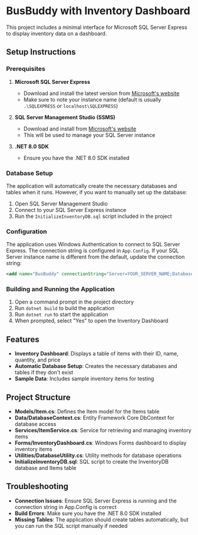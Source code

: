 # BusBuddy with Inventory Dashboard

This project includes a minimal interface for Microsoft SQL Server Express to display inventory data on a dashboard.

## Setup Instructions

### Prerequisites

1. **Microsoft SQL Server Express**
   - Download and install the latest version from [Microsoft's website](https://www.microsoft.com/en-us/sql-server/sql-server-downloads)
   - Make sure to note your instance name (default is usually `.\SQLEXPRESS` or `localhost\SQLEXPRESS`)

2. **SQL Server Management Studio (SSMS)**
   - Download and install from [Microsoft's website](https://docs.microsoft.com/en-us/sql/ssms/download-sql-server-management-studio-ssms)
   - This will be used to manage your SQL Server instance

3. **.NET 8.0 SDK**
   - Ensure you have the .NET 8.0 SDK installed

### Database Setup

The application will automatically create the necessary databases and tables when it runs. However, if you want to manually set up the database:

1. Open SQL Server Management Studio
2. Connect to your SQL Server Express instance
3. Run the `InitializeInventoryDB.sql` script included in the project

### Configuration

The application uses Windows Authentication to connect to SQL Server Express. The connection string is configured in `App.Config`. If your SQL Server instance name is different from the default, update the connection string:

```xml
<add name="BusBuddy" connectionString="Server=YOUR_SERVER_NAME;Database=InventoryDB;Trusted_Connection=True;TrustServerCertificate=True;" providerName="System.Data.SqlClient" />
```

### Building and Running the Application

1. Open a command prompt in the project directory
2. Run `dotnet build` to build the application
3. Run `dotnet run` to start the application
4. When prompted, select "Yes" to open the Inventory Dashboard

## Features

- **Inventory Dashboard**: Displays a table of items with their ID, name, quantity, and price
- **Automatic Database Setup**: Creates the necessary databases and tables if they don't exist
- **Sample Data**: Includes sample inventory items for testing

## Project Structure

- **Models/Item.cs**: Defines the Item model for the Items table
- **Data/DatabaseContext.cs**: Entity Framework Core DbContext for database access
- **Services/ItemService.cs**: Service for retrieving and managing inventory items
- **Forms/InventoryDashboard.cs**: Windows Forms dashboard to display inventory items
- **Utilities/DatabaseUtility.cs**: Utility methods for database operations
- **InitializeInventoryDB.sql**: SQL script to create the InventoryDB database and Items table

## Troubleshooting

- **Connection Issues**: Ensure SQL Server Express is running and the connection string in App.Config is correct
- **Build Errors**: Make sure you have the .NET 8.0 SDK installed
- **Missing Tables**: The application should create tables automatically, but you can run the SQL script manually if needed
